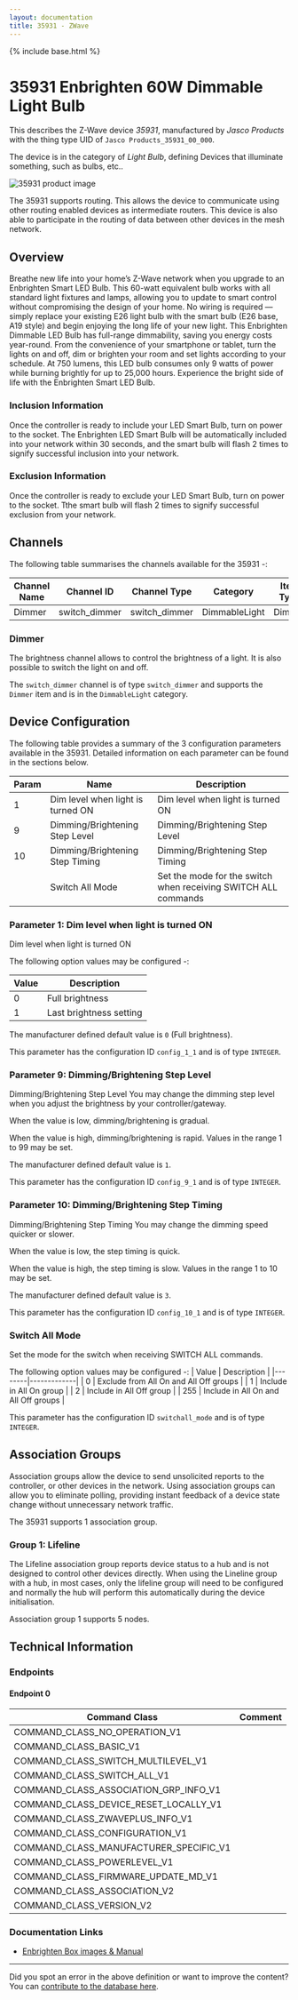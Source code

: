 ```yaml
---
layout: documentation
title: 35931 - ZWave
---
```


{% include base.html %}

# 35931 Enbrighten 60W Dimmable Light Bulb
This describes the Z-Wave device *35931*, manufactured by *Jasco Products* with the thing type UID of ```Jasco Products_35931_00_000```.

The device is in the category of *Light Bulb*, defining Devices that illuminate something, such as bulbs, etc..

![35931 product image](https://opensmarthouse.org/assets/zwave/attachments/536/35931.png)


The 35931 supports routing. This allows the device to communicate using other routing enabled devices as intermediate routers.  This device is also able to participate in the routing of data between other devices in the mesh network.

## Overview

Breathe new life into your home’s Z-Wave network when you upgrade to an Enbrighten Smart LED Bulb. This 60-watt equivalent bulb works with all standard light fixtures and lamps, allowing you to update to smart control without compromising the design of your home. No wiring is required — simply replace your existing E26 light bulb with the smart bulb (E26 base, A19 style) and begin enjoying the long life of your new light. This Enbrighten Dimmable LED Bulb has full-range dimmability, saving you energy costs year-round. From the convenience of your smartphone or tablet, turn the lights on and off, dim or brighten your room and set lights according to your schedule. At 750 lumens, this LED bulb consumes only 9 watts of power while burning brightly for up to 25,000 hours. Experience the bright side of life with the Enbrighten Smart LED Bulb.

### Inclusion Information

Once the controller is ready to include your LED Smart Bulb, turn on power to the socket. The Enbrighten LED Smart Bulb will be automatically included into your network within 30 seconds, and the smart bulb will flash 2 times to signify successful inclusion into your network.

### Exclusion Information

Once the controller is ready to exclude your LED Smart Bulb, turn on power to the socket. Tthe smart bulb will flash 2 times to signify successful exclusion from your network.

## Channels

The following table summarises the channels available for the 35931 -:

| Channel Name | Channel ID | Channel Type | Category | Item Type |
|--------------|------------|--------------|----------|-----------|
| Dimmer | switch_dimmer | switch_dimmer | DimmableLight | Dimmer | 

### Dimmer
The brightness channel allows to control the brightness of a light.
            It is also possible to switch the light on and off.

The ```switch_dimmer``` channel is of type ```switch_dimmer``` and supports the ```Dimmer``` item and is in the ```DimmableLight``` category.



## Device Configuration

The following table provides a summary of the 3 configuration parameters available in the 35931.
Detailed information on each parameter can be found in the sections below.

| Param | Name  | Description |
|-------|-------|-------------|
| 1 | Dim level when light is turned ON | Dim level when light is turned ON |
| 9 | Dimming/Brightening Step Level | Dimming/Brightening Step Level |
| 10 | Dimming/Brightening Step Timing | Dimming/Brightening Step Timing |
|  | Switch All Mode | Set the mode for the switch when receiving SWITCH ALL commands |

### Parameter 1: Dim level when light is turned ON

Dim level when light is turned ON

The following option values may be configured -:

| Value  | Description |
|--------|-------------|
| 0 | Full brightness |
| 1 | Last brightness setting |

The manufacturer defined default value is ```0``` (Full brightness).

This parameter has the configuration ID ```config_1_1``` and is of type ```INTEGER```.


### Parameter 9: Dimming/Brightening Step Level

Dimming/Brightening Step Level
You may change the dimming step level when you adjust the brightness by your controller/gateway.

When the value is low, dimming/brightening is gradual.

When the value is high, dimming/brightening is rapid.
Values in the range 1 to 99 may be set.

The manufacturer defined default value is ```1```.

This parameter has the configuration ID ```config_9_1``` and is of type ```INTEGER```.


### Parameter 10: Dimming/Brightening Step Timing

Dimming/Brightening Step Timing
You may change the dimming speed quicker or slower.

When the value is low, the step timing is quick.

When the value is high, the step timing is slow.
Values in the range 1 to 10 may be set.

The manufacturer defined default value is ```3```.

This parameter has the configuration ID ```config_10_1``` and is of type ```INTEGER```.

### Switch All Mode

Set the mode for the switch when receiving SWITCH ALL commands.

The following option values may be configured -:
| Value  | Description |
|--------|-------------|
| 0 | Exclude from All On and All Off groups |
| 1 | Include in All On group |
| 2 | Include in All Off group |
| 255 | Include in All On and All Off groups |

This parameter has the configuration ID ```switchall_mode``` and is of type ```INTEGER```.


## Association Groups

Association groups allow the device to send unsolicited reports to the controller, or other devices in the network. Using association groups can allow you to eliminate polling, providing instant feedback of a device state change without unnecessary network traffic.

The 35931 supports 1 association group.

### Group 1: Lifeline

The Lifeline association group reports device status to a hub and is not designed to control other devices directly. When using the Lineline group with a hub, in most cases, only the lifeline group will need to be configured and normally the hub will perform this automatically during the device initialisation.

Association group 1 supports 5 nodes.

## Technical Information

### Endpoints

#### Endpoint 0

| Command Class | Comment |
|---------------|---------|
| COMMAND_CLASS_NO_OPERATION_V1| |
| COMMAND_CLASS_BASIC_V1| |
| COMMAND_CLASS_SWITCH_MULTILEVEL_V1| |
| COMMAND_CLASS_SWITCH_ALL_V1| |
| COMMAND_CLASS_ASSOCIATION_GRP_INFO_V1| |
| COMMAND_CLASS_DEVICE_RESET_LOCALLY_V1| |
| COMMAND_CLASS_ZWAVEPLUS_INFO_V1| |
| COMMAND_CLASS_CONFIGURATION_V1| |
| COMMAND_CLASS_MANUFACTURER_SPECIFIC_V1| |
| COMMAND_CLASS_POWERLEVEL_V1| |
| COMMAND_CLASS_FIRMWARE_UPDATE_MD_V1| |
| COMMAND_CLASS_ASSOCIATION_V2| |
| COMMAND_CLASS_VERSION_V2| |

### Documentation Links

* [Enbrighten Box images & Manual](https://www.opensmarthouse.org/zwavedatabase/536/Enbrighten-Bulb.pdf)

---

Did you spot an error in the above definition or want to improve the content?
You can [contribute to the database here](https://www.opensmarthouse.org/zwavedatabase/536).

